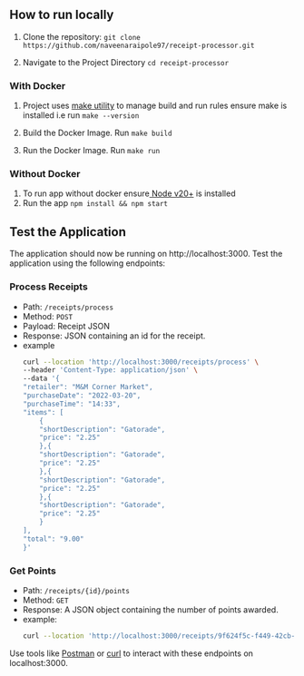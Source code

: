 ## How to run locally

1. Clone the repository: `git clone https://github.com/naveenaraipole97/receipt-processor.git`


1. Navigate to the Project Directory `cd receipt-processor`

### With Docker
1. Project uses [make utility](https://www.gnu.org/software/make/) to manage build and run rules ensure make is installed i.e run `make --version` 

1. Build the Docker Image. Run `make build`


1.  Run the Docker Image. Run `make run`

### Without Docker
1. To run app without docker ensure[ Node v20+](https://nodejs.org/en) is installed
1. Run the app `npm install && npm start`

## Test the Application

The application should now be running on http://localhost:3000. Test the application using the following endpoints:

### Process Receipts

* Path: `/receipts/process`
* Method: `POST`
* Payload: Receipt JSON
* Response: JSON containing an id for the receipt.
* example
    ```sh
    curl --location 'http://localhost:3000/receipts/process' \
    --header 'Content-Type: application/json' \
    --data '{
    "retailer": "M&M Corner Market",
    "purchaseDate": "2022-03-20",
    "purchaseTime": "14:33",
    "items": [
        {
        "shortDescription": "Gatorade",
        "price": "2.25"
        },{
        "shortDescription": "Gatorade",
        "price": "2.25"
        },{
        "shortDescription": "Gatorade",
        "price": "2.25"
        },{
        "shortDescription": "Gatorade",
        "price": "2.25"
        }
    ],
    "total": "9.00"
    }'
    ```

### Get Points

* Path: `/receipts/{id}/points`
* Method: `GET`
* Response: A JSON object containing the number of points awarded.
* example:
    ```sh
    curl --location 'http://localhost:3000/receipts/9f624f5c-f449-42cb-9e-ee5eaff02edf/points'
    ```

Use tools like [Postman](https://www.postman.com/) or [curl](https://curl.se/) to interact with these endpoints on localhost:3000.
